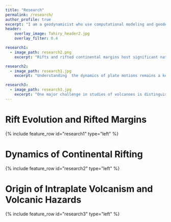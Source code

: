 ```yaml
---
title: "Research"
permalink: /research/
author_profile: true
excerpt: "I am a geodynamicist who use computational modeling and geodetic observation to help us understand how the Earth's lithosphere/crust deform."
header:
    overlay_image: Tahiry_header2.jpg
    overlay_filter: 0.4

research1:
  - image_path: research2.png
    excerpt: "Rifts and rifted continental margins host significant natural resources, such as groundwater and geothermal energy, but the distribution of those resources depends on the rift evolution which in turns is controlled various geological factors. I investigate how pre-existing fabrics and inherited structures influenced the present-day rift architecture of the obliquely-rifted Margin in SE Brazil, particularly, the Campos and Santos Basins. To tackle this question, I use time-dependent 3D simulation of continental rifting coupled with landscape evolution model, from initial stage to breakup, of the SE Brazil Margin by incorporating geologic information from plate reconstruction. This state-of-the-art modeling has very high-resolution (< 300 meters)  with up to 400 millions of degrees of freedom (solved on ~1000 of cores) and it is also a 3D rifting model that achieve continental break-up. Results, including active and non-active faults, surface topography, lithospheric/crustal thickness, and surface heat flow, are compared to first order observations and interpreted in terms of the context of two phase rifting (slow orthogonal and fast oblique extension)  in order to shed new light on the dynamics of normal fault networks in space and time."

research2:
  - image_path: research1.jpg
    excerpt: "Understanding  the dynamics of plate motions remains a key challenge in geosciences. It is well established that there are 3 main far-field forces that drive plate motions (1) lithospheric buoyancy forces arising from lateral gradients of gravitational potential energy (GPE) in the lithosphere; (2) mantle tractions or basal drag that arise from viscous coupling between the lithosphere and convective motions within Earth's mantle; and (3)  slab pull forces that arise from the net pull of slabs descending into the mantle. Over the past few decades, geodetic and paleomagnetic observations have been extensively used to infer plate motions (kinematic), while seismic anisotropy (SKS splitting) observations have been used to infer mantle dynamics. Understanding the dynamics of plate motions remains a key challenge in geosciences."

research3:
  - image_path: research3.jpg
    excerpt: "One major challenge in studies of volcanoes is distinguishing between a volcano that will resume eruptive activity in the future (active) and a volcano that will no longer erupt (extinct). Traditionally, scientists considered a volcano is active if it has historically erupted or at least with evidence of past eruptions.  Howeve, other scientist has redefined an active volcano as one with a working magmatic plumbing system which is characterised by the occurrence of volcano-seismic signals, high heat flow, geochemical anomalies in the gas composition of the volcano–hydrothermal system, and deformation of the volcanic edifice. More recent studies have shown that additional criteria such as the occurrence of seismic activities known as Deep Low Frequency (DLF) event and triggering seismicity due to large distant earthquakes, should be taken into account to diagnose the reawakening of volcanoes. Based on the aforementioned definition of active volcano, the knowledge of the status of the magma plumbing system beneath the Itasy and Ankaratra volcanoes in Madagascar is required to monitor volcanic activity in these regions. Such knowledge can only be achieved by seismic imaging of the underlying magma plumbing system and characterising volcano-seismic signature and volcanic deformation  in those regions."
---
```

# Rift Evolution and Rifted Margins <br>
{% include feature_row id="research1" type="left" %}

# Dynamics of Continental Rifting <br>
{% include feature_row id="research2" type="left" %}

# Origin of Intraplate Volcanism and Volcanic Hazards <br>
{% include feature_row id="research3" type="left" %}
